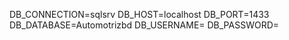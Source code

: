 DB_CONNECTION=sqlsrv
DB_HOST=localhost
DB_PORT=1433
DB_DATABASE=Automotrizbd
DB_USERNAME=
DB_PASSWORD=
